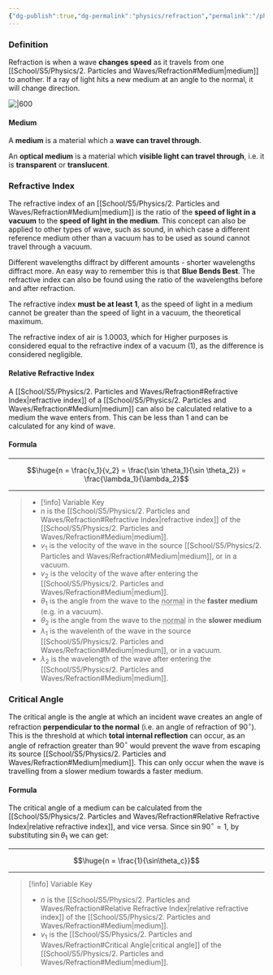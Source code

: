 ```yaml
---
{"dg-publish":true,"dg-permalink":"physics/refraction","permalink":"/physics/refraction/"}
---
```



### Definition

Refraction is when a wave **changes speed** as it travels from one [[School/S5/Physics/2. Particles and Waves/Refraction#Medium\|medium]] to another. If a ray of light hits a new medium at an angle to the normal, it will change direction.

![|600](https://cdn.savemyexams.co.uk/cdn-cgi/image/w=1920,f=auto/uploads/2021/04/Refractive-Index.png)

#### Medium
A **medium** is a material which a **wave can travel through**.

An **optical medium** is a material which **visible light can travel through**, i.e. it is **transparent** or **translucent**.

### Refractive Index

The refractive index of an [[School/S5/Physics/2. Particles and Waves/Refraction#Medium\|medium]] is the ratio of the **speed of light in a vacuum** to the **speed of light in the medium**. This concept can also be applied to other types of wave, such as sound, in which case a different reference medium other than a vacuum has to be used as sound cannot travel through a vacuum.

Different wavelengths diffract by different amounts - shorter wavelengths diffract more. An easy way to remember this is that **Blue Bends Best**. The refractive index can also be found using the ratio of the wavelengths before and after refraction.

The refractive index **must be at least 1**, as the speed of light in a medium cannot be greater than the speed of light in a vacuum, the theoretical maximum.

The refractive index of air is $1.0003$, which for Higher purposes is considered equal to the refractive index of a vacuum ($1$), as the difference is considered negligible.

#### Relative Refractive Index

A [[School/S5/Physics/2. Particles and Waves/Refraction#Refractive Index\|refractive index]] of a [[School/S5/Physics/2. Particles and Waves/Refraction#Medium\|medium]] can also be calculated relative to a medium the wave enters from. This can be less than 1 and can be calculated for any kind of wave.

#### Formula

---

$$\huge{n = \frac{v_1}{v_2} = \frac{\sin \theta_1}{\sin \theta_2}} = \frac{\lambda_1}{\lambda_2}$$

---

> - [!info] Variable Key
> - $n$ is the [[School/S5/Physics/2. Particles and Waves/Refraction#Refractive Index\|refractive index]] of the [[School/S5/Physics/2. Particles and Waves/Refraction#Medium\|medium]].
> - $v_1$ is the velocity of the wave in the source [[School/S5/Physics/2. Particles and Waves/Refraction#Medium\|medium]], or in a vacuum.
> - $v_2$ is the velocity of the wave after entering the [[School/S5/Physics/2. Particles and Waves/Refraction#Medium\|medium]].
> - $\theta_1$ is the angle from the wave to the <abbr title="the line perpendicular to the surface of the medium">normal</abbr> in the **faster medium** (e.g. in a vacuum).
> - $\theta_2$ is the angle from the wave to the <abbr title="the line perpendicular to the surface of the medium">normal</abbr> in the **slower medium**
> - $\lambda_1$ is the wavelenth of the wave in the source [[School/S5/Physics/2. Particles and Waves/Refraction#Medium\|medium]], or in a vacuum.
> - $\lambda_2$ is the wavelength of the wave after entering the [[School/S5/Physics/2. Particles and Waves/Refraction#Medium\|medium]].

### Critical Angle
The critical angle is the angle at which an incident wave creates an angle of refraction **perpendicular to the normal** (i.e. an angle of refraction of $90^\circ$). This is the threshold at which **total internal reflection** can occur, as an angle of refraction greater than $90^\circ$ would prevent the wave from escaping its source [[School/S5/Physics/2. Particles and Waves/Refraction#Medium\|medium]]. This can only occur when the wave is travelling from a slower medium towards a faster medium.

#### Formula
The critical angle of a medium can be calculated from the [[School/S5/Physics/2. Particles and Waves/Refraction#Relative Refractive Index\|relative refractive index]], and vice versa. Since $\sin{90^\circ} = 1$, by substituting $\sin\theta_1$ we can get:

---

$$\huge{n = \frac{1}{\sin\theta_c}}$$

---

> [!info] Variable Key
> - $n$ is the [[School/S5/Physics/2. Particles and Waves/Refraction#Relative Refractive Index\|relative refractive index]] of the [[School/S5/Physics/2. Particles and Waves/Refraction#Medium\|medium]].
> - $v_1$ is the [[School/S5/Physics/2. Particles and Waves/Refraction#Critical Angle\|critical angle]] of the [[School/S5/Physics/2. Particles and Waves/Refraction#Medium\|medium]].
